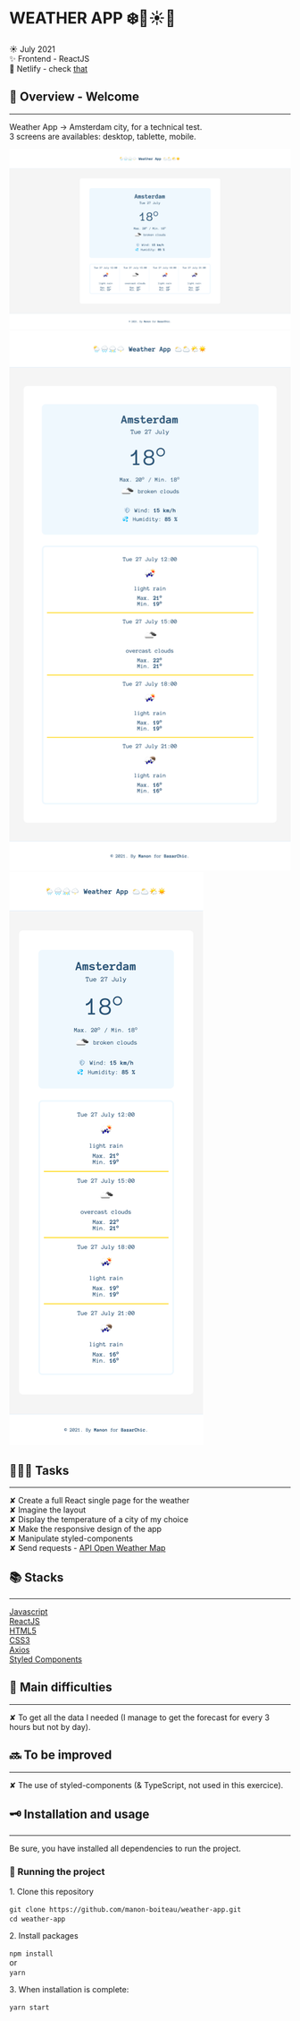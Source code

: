 # WEATHER APP ❄️🍃☀️🍂

☀️ July 2021  
✨ Frontend - ReactJS  
🔗 Netlify - check [that](https://weather-test-2021.netlify.app/)

## 🌈 Overview - Welcome

---

Weather App → Amsterdam city, for a technical test.  
3 screens are availables: desktop, tablette, mobile.

![Screen 1](src/assets/img/screen-1.png)  
![Screen 2](src/assets/img/screen-2.png)  
![Screen 3](src/assets/img/screen-3.png)

## 👩🏻‍💻 Tasks

---

✘ Create a full React single page for the weather  
✘ Imagine the layout  
✘ Display the temperature of a city of my choice  
✘ Make the responsive design of the app  
✘ Manipulate styled-components  
✘ Send requests - [API Open Weather Map](https://openweathermap.org/)

## 📚 Stacks

---

[Javascript](https://www.w3schools.com/js/default.asp)  
[ReactJS](https://fr.reactjs.org/docs/getting-started.html)  
[HTML5](https://www.w3schools.com/html/default.asp)  
[CSS3](https://www.w3schools.com/css/default.asp)  
[Axios](https://github.com/axios/axios)  
[Styled Components](https://styled-components.com/)

## 🤯 Main difficulties

---

✘ To get all the data I needed (I manage to get the forecast for every 3 hours but not by day).

## 🔜 To be improved

---

✘ The use of styled-components (& TypeScript, not used in this exercice).

## 🗝 Installation and usage

---

Be sure, you have installed all dependencies to run the project.

### 🚙 Running the project

1️. Clone this repository

`git clone https://github.com/manon-boiteau/weather-app.git`  
`cd weather-app`

2️. Install packages

`npm install`  
or  
`yarn`

3️. When installation is complete:

`yarn start`
